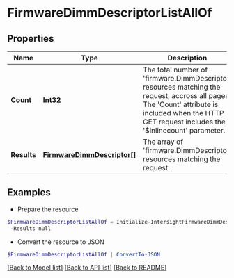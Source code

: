 # FirmwareDimmDescriptorListAllOf
## Properties

Name | Type | Description | Notes
------------ | ------------- | ------------- | -------------
**Count** | **Int32** | The total number of &#39;firmware.DimmDescriptor&#39; resources matching the request, accross all pages. The &#39;Count&#39; attribute is included when the HTTP GET request includes the &#39;$inlinecount&#39; parameter. | [optional] 
**Results** | [**FirmwareDimmDescriptor[]**](FirmwareDimmDescriptor.md) | The array of &#39;firmware.DimmDescriptor&#39; resources matching the request. | [optional] 

## Examples

- Prepare the resource
```powershell
$FirmwareDimmDescriptorListAllOf = Initialize-IntersightFirmwareDimmDescriptorListAllOf  -Count null `
 -Results null
```

- Convert the resource to JSON
```powershell
$FirmwareDimmDescriptorListAllOf | ConvertTo-JSON
```

[[Back to Model list]](../README.md#documentation-for-models) [[Back to API list]](../README.md#documentation-for-api-endpoints) [[Back to README]](../README.md)

